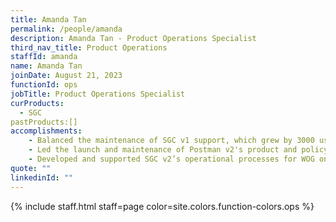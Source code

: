 ```yaml
---
title: Amanda Tan
permalink: /people/amanda
description: Amanda Tan - Product Operations Specialist
third_nav_title: Product Operations
staffId: amanda
name: Amanda Tan
joinDate: August 21, 2023
functionId: ops
jobTitle: Product Operations Specialist
curProducts:
  - SGC
pastProducts:[]
accomplishments:
    - Balanced the maintenance of SGC v1 support, which grew by 3000 users in 6 months, while actively facilitating WOG onboarding for SGC v2.
    - Led the launch and maintenance of Postman v2's product and policy guides.
    - Developed and supported SGC v2’s operational processes for WOG onboarding.
quote: ""
linkedinId: ""
---
```


{% include staff.html staff=page color=site.colors.function-colors.ops %}

